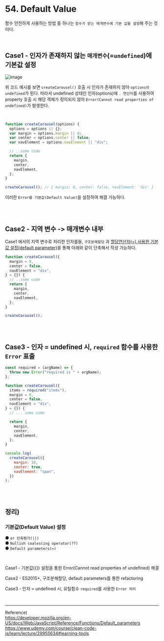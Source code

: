 # 54. Default Value

함수 안전하게 사용하는 방법 중 하나는 `함수가 받는 매개변수에 기본 값을 설정`해 주는 것이다.

<br/>

## Case1 - 인자가 존재하지 않는 `매개변수`(=`undefined`)에 기본값 설정

![image](https://user-images.githubusercontent.com/95308384/202169411-e3841813-6b57-411f-a0d8-d2d25cbd041e.png)

위 코드 예시를 보면 `createCarousel()` 호출 시 인자가 존재하지 않아 `options이 undefined`가 된다. 따라서 undefined 상태인 인자(options)에 `. 연산자`를 사용하여 property 호출 시 해당 객체가 정의되지 않아 `Error(Cannot read properties of undefined)`가 발생한다.

<br/>

```javascript
function createCarousel(options) {
  options = options || {};
  var margin = options.margin || 0;
  var center = options.center || false;
  var navElement = options.navElement || "div";

  // ..some code
  return {
    margin,
    center,
    navElement,
  };
}

createCarousel(); // { margin: 0, center: false, navElement: 'div' }
```

이러한 `Error를 기본값(Default Value)`을 설정하여 해결 가능하다.

<br/>
<br/>

## Case2 - 지역 변수 -> 매개변수 내부

Case1 에서의 지역 변수로 처리한 인자를들, `구조분해할당` 과 [할당연산자(=) 사용한 기본값 설정(default parameter)](https://developer.mozilla.org/en-US/docs/Web/JavaScript/Reference/Functions/Default_parameters)을 통해 아래와 같이 단축해서 작성 가능하다.

```javascript
function createCarousel({
  margin = 0,
  center = false,
  navElement = "div",
} = {}) {
  // ..some code
  return {
    margin,
    center,
    navElement,
  };
}

createCarousel();
```

<br/>
<br/>

## Case3 - 인자 = undefined 시, `required` 함수를 사용한 `Error` 표출

```javascript
const required = (argName) => {
  throw new Error("required is " + argName);
};

function createCarousel({
  items = required("items"),
  margin = 0,
  center = false,
  navElement = "div",
} = {}) {
  // ... some code

  return {
    margin,
    center,
    navElement,
  };
}

console.log(
  createCarousel({
    margin: 10,
    center: true,
    navElement: "span",
  })
);
```

<br/>
<br/>

## 정리)

### 기본값(Default Value) 설정

● `or 단축평가(||)`<br/>
● `Nullish coalescing operator(??)`<br/>
● `Default parameters(=)`<br/>

<br/>

Case1 - 기본값({}) 설정을 통한 Error(Cannot read properties of undefined) 해결

Case2 - ES2015+, 구조분해할당, default parameters를 통한 refactoring

Case3 - 인자 = undefined 시, 유틸함수 `required`를 사용한 `Error 처리`

<br/>

---

Reference)<br/>
https://developer.mozilla.org/en-US/docs/Web/JavaScript/Reference/Functions/Default_parameters<br/>
https://www.udemy.com/course/clean-code-js/learn/lecture/29955634#learning-tools<br/>
